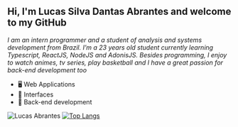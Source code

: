 ## Hi, I'm Lucas Silva Dantas Abrantes and welcome to my GitHub
*I am an intern programmer and a student of analysis and systems development from Brazil. I’m a 23 years old student currently learning Typescript, ReactJS, NodeJS and AdonisJS. Besides programming, I enjoy to watch animes, tv series, play basketball and I have a great passion for back-end development too*
</br>
- 🖥 Web Applications
- 🎨 Interfaces
- 🔌 Back-end development


![Lucas Abrantes](https://github-readme-stats.vercel.app/api?username=lucasabrantes1&show_icons=true&theme=dark)
[![Top Langs](https://github-readme-stats.vercel.app/api/top-langs/?username=lucasabrantes1&layout=compact&theme=dark)](https://github.com/anuraghazra/github-readme-stats)
